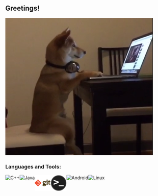 ## Greetings!

![CodingShiba](shibapicture.png)

### Languages and Tools:

<img align="left" alt="C++" img src="https://cdn.jsdelivr.net/npm/programming-languages-logos/src/cpp/cpp.png" height="50">
<img align="left" alt="Java" img src="https://cdn.jsdelivr.net/npm/programming-languages-logos/src/java/java.png" height="50">
<img align="left" alt="Git" img src="https://raw.githubusercontent.com/github/explore/80688e429a7d4ef2fca1e82350fe8e3517d3494d/topics/git/git.png" height="50">
<img align="left" alt="Linux" img src="https://raw.githubusercontent.com/github/explore/80688e429a7d4ef2fca1e82350fe8e3517d3494d/topics/terminal/terminal.png" height="50">
<img align="left" alt="Android" img src="https://www.linux-magazin.de/wp-content/uploads/2020/10/image9-267x300.png?__cf_chl_captcha_tk__=32533262f95fcdbb756476483ef39b69fbeef233-1610724481-0-AaT7EJncljqkubWBQsDlDld4kgAcbxETI-yMjFVVdsQkNUSnF9AR8nYLEB9Xcbk5imppZQq3Iwpq2UJ2VJfhZcXSIwdaWK-7rljXbGDdtlOFELxZZJNdd4HhhERW00agO3PkGlfPeYtYqKKhuJwB8MXJ4-VI7jsB1g1rWuwBy-XRjflRKx9auG6BRrI0OPB7jnf7O2_qvOt7k9Ey8Qw9oamLwLmVnxitX8ljZwShnQ5d2qo9mV6pT6fpXD6q2uleAyUnVltOrxDzeKWLXyU-c3jDwg3-_tHIKYbLx0-oTqf8jCCEje4yjc3WekyKATmaDTNvxCjFPwft_L2xvxraqu14Tlq4H4c4Xq_nqQenmEr9-hUQhEUlRXBLKWNzPMrAoPmr1lmVQVolx7MMyyZ4KdUJV3lG2H-u5ygOCnEHjd6k0MqkcVt6rywH174WLIJPmt1HGtbzes7f-PekXJuROeW5CmqH8EWjrUWcUlBhbpwYdio6XhCwklinPvQBFMpdo7UNrgtRCBKzeX3UU-xm-E_cHzah-NmXPOVswla4bw5vVcrzEDWh0UYTi7FBahzQ7JbIAIqGXWGwjYCjZttgUUc" height="60">
<img align="left" alt="Linux" img src="https://cdn.iconscout.com/icon/free/png-512/postgresql-11-1175122.png" height="50">


<!--
**ivandukov/ivandukov** is a ✨ _special_ ✨ repository because its `README.md` (this file) appears on your GitHub profile.

Here are some ideas to get you started:

- 🔭 I’m currently working on ...
- 🌱 I’m currently learning ...
- 👯 I’m looking to collaborate on ...
- 🤔 I’m looking for help with ...
- 💬 Ask me about ...
- 📫 How to reach me: ...
- 😄 Pronouns: ...
- ⚡ Fun fact: ...
-->
